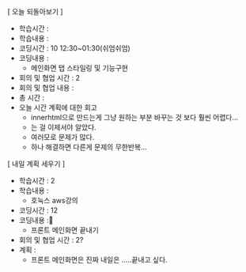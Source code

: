 [ 오늘 되돌아보기 ]

- 학습시간 :
- 학습내용 :
- 코딩시간 : 10 12:30~01:30(쉬엄쉬엄)
- 코딩내용 :
  - 메인화면 탭 스타일링 및 기능구현
- 회의 및 협업 시간 : 2
- 회의 및 협업 내용 :
- 총 시간 :
- 오늘 시간 계획에 대한 회고
  - innerhtml으로 만드는게 그냥 원하는 부분 바꾸는 것 보다 훨씬 어렵다...
  - 는 걸 이제서야 알았다.
  - 여러모로 문제가 많다.
  - 하나 해결하면 다른게 문제의 무한반복...

[ 내일 계획 세우기 ]

- 학습시간 : 2
- 학습내용 :
  - 호눅스 aws강의
- 코딩시간 : 12
- 코딩내용 :
  - 프론트 메인화면 끝내기
- 회의 및 협업 시간 : 2?
- 계획 :
  - 프론트 메인화면은 진짜 내일은 .....끝내고 싶다.
